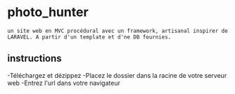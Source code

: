 # photo_hunter
    un site web en MVC procédural avec un framework, artisanal inspirer de LARAVEL. A partir d'un template et d'ne DB fournies.

## instructions
-Téléchargez et dézippez
-Placez le dossier dans la racine de votre serveur web
-Entrez l'url dans votre navigateur